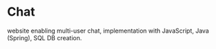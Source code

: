 # Chat
 website enabling multi-user chat, implementation with JavaScript, Java (Spring), SQL DB creation.
